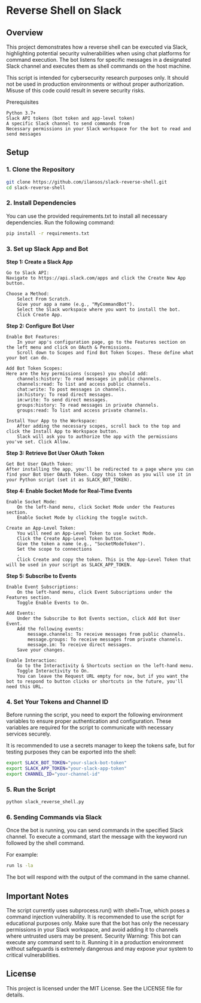 # Reverse Shell on Slack

## Overview

This project demonstrates how a reverse shell can be executed via Slack, highlighting potential security vulnerabilities when using chat platforms for command execution. The bot listens for specific messages in a designated Slack channel and executes them as shell commands on the host machine.

This script is intended for cybersecurity research purposes only. It should not be used in production environments or without proper authorization. Misuse of this code could result in severe security risks.

Prerequisites

    Python 3.7+
    Slack API tokens (bot token and app-level token)
    A specific Slack channel to send commands from
    Necessary permissions in your Slack workspace for the bot to read and send messages

## Setup

### 1. Clone the Repository

```bash
git clone https://github.com/ilansos/slack-reverse-shell.git
cd slack-reverse-shell
```

### 2. Install Dependencies

You can use the provided requirements.txt to install all necessary dependencies. Run the following command:

```bash
pip install -r requirements.txt
```

### 3. Set up Slack App and Bot

**Step 1: Create a Slack App**

    Go to Slack API:
    Navigate to https://api.slack.com/apps and click the Create New App button.

    Choose a Method:
        Select From Scratch.
        Give your app a name (e.g., "MyCommandBot").
        Select the Slack workspace where you want to install the bot.
        Click Create App.

**Step 2: Configure Bot User**

    Enable Bot Features:
        In your app's configuration page, go to the Features section on the left menu and click on OAuth & Permissions.
        Scroll down to Scopes and find Bot Token Scopes. These define what your bot can do.

    Add Bot Token Scopes:
    Here are the key permissions (scopes) you should add:
        channels:history: To read messages in public channels.
        channels:read: To list and access public channels.
        chat:write: To post messages in channels.
        im:history: To read direct messages.
        im:write: To send direct messages.
        groups:history: To read messages in private channels.
        groups:read: To list and access private channels.

    Install Your App to the Workspace:
        After adding the necessary scopes, scroll back to the top and click the Install App to Workspace button.
        Slack will ask you to authorize the app with the permissions you've set. Click Allow.

**Step 3: Retrieve Bot User OAuth Token**

    Get Bot User OAuth Token:
    After installing the app, you'll be redirected to a page where you can find your Bot User OAuth Token. Copy this token as you will use it in your Python script (set it as SLACK_BOT_TOKEN).

**Step 4: Enable Socket Mode for Real-Time Events**

    Enable Socket Mode:
        On the left-hand menu, click Socket Mode under the Features section.
        Enable Socket Mode by clicking the toggle switch.

    Create an App-Level Token:
        You will need an App-Level Token to use Socket Mode.
        Click the Create App-Level Token button.
        Give the token a name (e.g., "SocketModeToken").
        Set the scope to connections
        .
        Click Create and copy the token. This is the App-Level Token that will be used in your script as SLACK_APP_TOKEN.

**Step 5: Subscribe to Events**

    Enable Event Subscriptions:
        On the left-hand menu, click Event Subscriptions under the Features section.
        Toggle Enable Events to On.

    Add Events:
        Under the Subscribe to Bot Events section, click Add Bot User Event.
        Add the following events:
            message.channels: To receive messages from public channels.
            message.groups: To receive messages from private channels.
            message.im: To receive direct messages.
        Save your changes.

    Enable Interaction:
        Go to the Interactivity & Shortcuts section on the left-hand menu.
        Toggle Interactivity to On.
        You can leave the Request URL empty for now, but if you want the bot to respond to button clicks or shortcuts in the future, you'll need this URL.

### 4. Set Your Tokens and Channel ID

Before running the script, you need to export the following environment variables to ensure proper authentication and configuration. These variables are required for the script to communicate with necessary services securely.

It is recommended to use a secrets manager to keep the tokens safe, but for testing purposes they can be exported into the shell:

```bash
export SLACK_BOT_TOKEN="your-slack-bot-token"
export SLACK_APP_TOKEN="your-slack-app-token"
export CHANNEL_ID="your-channel-id"
```

### 5. Run the Script

```bash
python slack_reverse_shell.py
```

### 6. Sending Commands via Slack

Once the bot is running, you can send commands in the specified Slack channel. To execute a command, start the message with the keyword run followed by the shell command.

For example:

```bash
run ls -la
```

The bot will respond with the output of the command in the same channel.

## Important Notes

The script currently uses subprocess.run() with shell=True, which poses a command injection vulnerability. It is recommended to use the script for educational purposes only.
Make sure that the bot has only the necessary permissions in your Slack workspace, and avoid adding it to channels where untrusted users may be present.
Security Warning: This bot can execute any command sent to it. Running it in a production environment without safeguards is extremely dangerous and may expose your system to critical vulnerabilities.

## License

This project is licensed under the MIT License. See the LICENSE file for details.